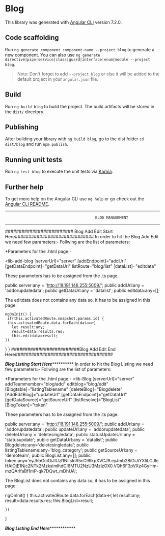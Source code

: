 # Blog

This library was generated with [Angular CLI](https://github.com/angular/angular-cli) version 7.2.0.

## Code scaffolding

Run `ng generate component component-name --project blog` to generate a new component. You can also use `ng generate directive|pipe|service|class|guard|interface|enum|module --project blog`.
> Note: Don't forget to add `--project blog` or else it will be added to the default project in your `angular.json` file. 

## Build

Run `ng build blog` to build the project. The build artifacts will be stored in the `dist/` directory.

## Publishing

After building your library with `ng build blog`, go to the dist folder `cd dist/blog` and run `npm publish`.

## Running unit tests

Run `ng test blog` to execute the unit tests via [Karma](https://karma-runner.github.io).

## Further help

To get more help on the Angular CLI use `ng help` or go check out the [Angular CLI README](https://github.com/angular/angular-cli/blob/master/README.md).

--------------------------------------------------------------------------------------------------
                                             BLOG MANAGEMENT
--------------------------------------------------------------------------------------------------
######################### Blog Add Edit Start Here#############################
In order to hit the Blog Add Edit we need few parameters:-
Follwing are the list of parameters:

*Parameters for the .html page:-

  <lib-add-blog
  [serverUrl]="server"
  [addEndpoint]="addUrl" 
  [getDataEndpoint]="getDataUrl"
  listRoute="blog/list"
  [dataList]="editdata"
  ></lib-add-blog>

  These parameters has to be assigned from the .ts page.

   public server:any = 'http://18.191.148.255:5009/';
   public addUrl:any = 'addorupdatedata';
   public getDataUrl:any = 'datalist';
   public editdata:any=[];


The editdata does not contains any data so, it has to be assigned in this page:

    ngOnInit() {
     if(this.activatedRoute.snapshot.params.id) {
     this.activatedRoute.data.forEach(data=>{
       let result:any;
       result=data.results.res;
       this.editdata=result;
    })
  }
  }
#########################Blog Add Edit End Here####################################

*************************Blog Listing Start Here***********************************
In order to hit the Blog Listing we need few parameters:-
Follwing are the list of parameters:

*Parameters for the .html page:-
 <lib-Blog
   [serverUrl]="server"
   addTeammember="blog/add"
   editblog="blog/edit"
   [Blogtable]="listingTablename"
   [deleteBlog]="Blogdelete"
   [AddEditBlog]="updateUrl"
   [getDataEndpoint]="getDataUrl" 
   [getDataSource]="getSourceUrl"
   [listResolve]="BlogList"
   [BlogToken]="token"
 >
</lib-Blog>
These parameters has to be assigned from the .ts page.

public server:any = 'http://18.191.148.255:5009/';
  public addUrl:any = 'addorupdatedata';
  public updateUrl:any = 'addorupdatedata';
  public deleteUrl:any = 'deletesingledata';
  public statusUpdateUrl:any = 'statusupdate';
  public getDataUrl:any = 'datalist';
  public Blogdelete:any='deletesingledata';
  public listingTablename:any='blog_category';
  public getSourceUrl:any = 'demoteam';
  public BlogList:any=[];
  public token:any='eyJhbGciOiJIUzI1NiIsInR5cCI6IkpXVCJ9.eyJmb28iOiJiYXIiLCJleHAiOjE1Njc2NTk2MzksImlhdCI6MTU2NzU3MzIzOX0.VQh6F3pVXz4GyHm-mzQArlfaBf1mP-qk7DQwt_mDhUA';

The BlogList does not contains any data so, it has to be assigned in this page:

 ngOnInit() {
    this.activatedRoute.data.forEach(data=>{
      let result:any;
      result=data.results.res;
      this.BlogList=result;
      
    })
  }


*************************Blog Listing End Here*************************************








   
